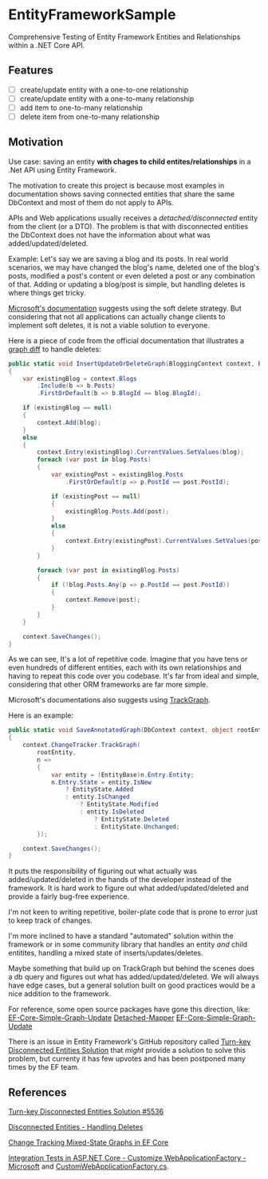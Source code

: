 # EntityFrameworkSample

Comprehensive Testing of Entity Framework Entities and Relationships within a .NET Core API.

## Features

- [ ] create/update entity with a one-to-one relationship
- [ ] create/update entity with a one-to-many relationship
- [ ] add item to one-to-many relationship
- [ ] delete item from one-to-many relationship

## Motivation

Use case: saving an entity **with chages to child entites/relationships** in a .Net API using Entity Framework.

The motivation to create this project is because most examples in documentation shows saving connected entities that share the same DbContext and most of them do not apply to APIs.

APIs and Web applications usually receives a *detached/disconnected* entity from the client (or a DTO). The problem is that with disconnected entities the DbContext does not have the information about what was added/updated/deleted.

Example: Let's say we are saving a blog and its posts. In real world scenarios, we may have changed the blog's name, deleted one of the blog's posts, modified a post's content or even deleted a post or any combination of that. Adding or updating a blog/post is simple, but handling deletes is where things get tricky.

[Microsoft's documentation](https://learn.microsoft.com/en-us/ef/core/saving/disconnected-entities#handling-deletes) suggests using the soft delete strategy. But considering that not all applications can actually change clients to implement soft deletes, it is not a viable solution to everyone.

Here is a piece of code from the official documentation that illustrates a [graph diff](https://learn.microsoft.com/en-us/ef/core/saving/disconnected-entities#handling-deletes) to handle deletes:

```csharp
public static void InsertUpdateOrDeleteGraph(BloggingContext context, Blog blog)
{
    var existingBlog = context.Blogs
        .Include(b => b.Posts)
        .FirstOrDefault(b => b.BlogId == blog.BlogId);

    if (existingBlog == null)
    {
        context.Add(blog);
    }
    else
    {
        context.Entry(existingBlog).CurrentValues.SetValues(blog);
        foreach (var post in blog.Posts)
        {
            var existingPost = existingBlog.Posts
                .FirstOrDefault(p => p.PostId == post.PostId);

            if (existingPost == null)
            {
                existingBlog.Posts.Add(post);
            }
            else
            {
                context.Entry(existingPost).CurrentValues.SetValues(post);
            }
        }

        foreach (var post in existingBlog.Posts)
        {
            if (!blog.Posts.Any(p => p.PostId == post.PostId))
            {
                context.Remove(post);
            }
        }
    }

    context.SaveChanges();
}
```

As we can see, It's a lot of repetitive code. Imagine that you have tens or even hundreds of different entities, each with its own relationships and having to repeat this code over you codebase. It's far from ideal and simple, considering that other ORM frameworks are far more simple.

Microsoft's documentations also suggests using [TrackGraph](https://learn.microsoft.com/en-us/ef/core/saving/disconnected-entities#trackgraph).

Here is an example:

```csharp
public static void SaveAnnotatedGraph(DbContext context, object rootEntity)
{
    context.ChangeTracker.TrackGraph(
        rootEntity,
        n =>
        {
            var entity = (EntityBase)n.Entry.Entity;
            n.Entry.State = entity.IsNew
                ? EntityState.Added
                : entity.IsChanged
                    ? EntityState.Modified
                    : entity.IsDeleted
                        ? EntityState.Deleted
                        : EntityState.Unchanged;
        });

    context.SaveChanges();
}
```

It puts the responsibility of figuring out what actually was added/updated/deleted in the hands of the developer instead of the framework. It is hard work to figure out what added/updated/deleted and provide a fairly bug-free experience.

I'm not keen to writing repetitive, boiler-plate code that is prone to error just to keep track of changes. 

I'm more inclined to have a standard "automated" solution within the framework or in some community library that handles an entity *and* child entitites, handling a mixed state of inserts/updates/deletes.

Maybe something that build up on TrackGraph but behind the scenes does a db query and figures out what has added/updated/deleted. We will always have edge cases, but a general solution built on good practices would be a nice addition to the framework.

For reference, some open source packages have gone this direction, like:
[EF-Core-Simple-Graph-Update](https://github.com/WahidBitar/EF-Core-Simple-Graph-Update)
[Detached-Mapper](https://github.com/leonardoporro/Detached-Mapper)
[EF-Core-Simple-Graph-Update](https://github.com/WahidBitar/EF-Core-Simple-Graph-Update/blob/f71a103bda2593b85bd6415374a13f9eacc08394/src/Diwink.Extensions.EntityFrameworkCore/DbContextExtensions.cs#L40C46-L40C46)

There is an issue in Entity Framework's GitHub repository called [Turn-key Disconnected Entities Solution](https://github.com/dotnet/efcore/issues/5536) that *might* provide a solution to solve this problem, but currenty it has few upvotes and has been postponed many times by the EF team.

## References

[Turn-key Disconnected Entities Solution #5536](https://github.com/dotnet/efcore/issues/5536)

[Disconnected Entities - Handling Deletes](https://learn.microsoft.com/en-us/ef/core/saving/disconnected-entities#handling-deletes)

[Change Tracking Mixed-State Graphs in EF Core](https://www.codemag.com/Article/2205041/Change-Tracking-Mixed-State-Graphs-in-EF-Core)

[Integration Tests in ASP.NET Core - Customize WebApplicationFactory - Microsoft](https://learn.microsoft.com/en-us/aspnet/core/test/integration-tests?view=aspnetcore-7.0#customize-webapplicationfactory) and [CustomWebApplicationFactory.cs](https://github.com/dotnet/AspNetCore.Docs.Samples/blob/main/test/integration-tests/IntegrationTestsSample/tests/RazorPagesProject.Tests/CustomWebApplicationFactory.cs).
